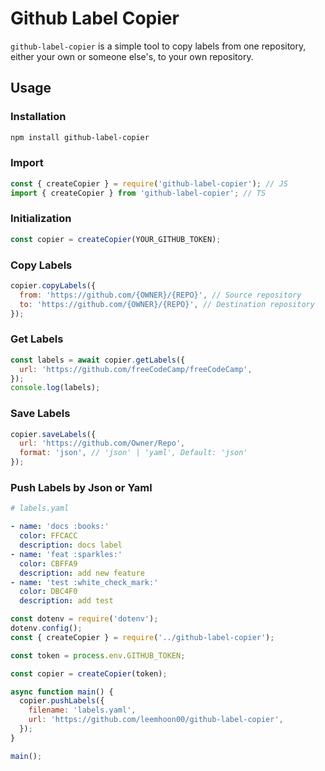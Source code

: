 # Github Label Copier

`github-label-copier` is a simple tool to copy labels from one repository, either your own or someone else's, to your own repository.

## Usage

### Installation

```bash
npm install github-label-copier
```

### Import

```javascript
const { createCopier } = require('github-label-copier'); // JS
import { createCopier } from 'github-label-copier'; // TS
```

### Initialization

```javascript
const copier = createCopier(YOUR_GITHUB_TOKEN);
```

### Copy Labels

```javascript
copier.copyLabels({
  from: 'https://github.com/{OWNER}/{REPO}', // Source repository
  to: 'https://github.com/{OWNER}/{REPO}', // Destination repository
});
```

### Get Labels

```javascript
const labels = await copier.getLabels({
  url: 'https://github.com/freeCodeCamp/freeCodeCamp',
});
console.log(labels);
```

### Save Labels

```javascript
copier.saveLabels({
  url: 'https://github.com/Owner/Repo',
  format: 'json', // 'json' | 'yaml', Default: 'json'
});
```

### Push Labels by Json or Yaml

```yaml
# labels.yaml

- name: 'docs :books:'
  color: FFCACC
  description: docs label
- name: 'feat :sparkles:'
  color: CBFFA9
  description: add new feature
- name: 'test :white_check_mark:'
  color: DBC4F0
  description: add test
```

```javascript
const dotenv = require('dotenv');
dotenv.config();
const { createCopier } = require('../github-label-copier');

const token = process.env.GITHUB_TOKEN;

const copier = createCopier(token);

async function main() {
  copier.pushLabels({
    filename: 'labels.yaml',
    url: 'https://github.com/leemhoon00/github-label-copier',
  });
}

main();
```
